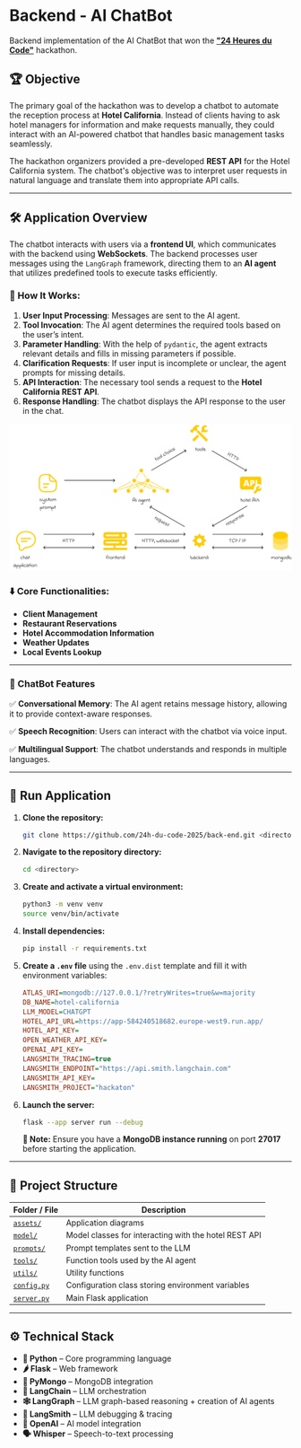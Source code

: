 # Backend - AI ChatBot

Backend implementation of the AI ChatBot that won the **["24 Heures du Code"](https://les24hducode.fr/)** hackathon.

## 🏆 Objective

The primary goal of the hackathon was to develop a chatbot to automate the reception process at **Hotel California**. Instead of clients having to ask hotel managers for information and make requests manually, they could interact with an AI-powered chatbot that handles basic management tasks seamlessly.

The hackathon organizers provided a pre-developed **REST API** for the Hotel California system. The chatbot's objective was to interpret user requests in natural language and translate them into appropriate API calls.

---

## 🛠️ Application Overview

The chatbot interacts with users via a **frontend UI**, which communicates with the backend using **WebSockets**. The backend processes user messages using the `LangGraph` framework, directing them to an **AI agent** that utilizes predefined tools to execute tasks efficiently.

### 📌 How It Works:
1. **User Input Processing**: Messages are sent to the AI agent.
2. **Tool Invocation**: The AI agent determines the required tools based on the user’s intent.
3. **Parameter Handling**: With the help of `pydantic`, the agent extracts relevant details and fills in missing parameters if possible.
4. **Clarification Requests**: If user input is incomplete or unclear, the agent prompts for missing details.
5. **API Interaction**: The necessary tool sends a request to the **Hotel California REST API**.
6. **Response Handling**: The chatbot displays the API response to the user in the chat.

![Diagram](assets/diagram.png)

### ⬇️ Core Functionalities:
- **Client Management**
- **Restaurant Reservations**
- **Hotel Accommodation Information**
- **Weather Updates**
- **Local Events Lookup**

---

### 🔧 ChatBot Features

✅ **Conversational Memory**: The AI agent retains message history, allowing it to provide context-aware responses.

✅ **Speech Recognition**: Users can interact with the chatbot via voice input.

✅ **Multilingual Support**: The chatbot understands and responds in multiple languages.

---

## 🚀 Run Application

1. **Clone the repository:**
   ```bash
   git clone https://github.com/24h-du-code-2025/back-end.git <directory>
   ```

2. **Navigate to the repository directory:**
   ```bash
   cd <directory>
   ```

3. **Create and activate a virtual environment:**
   ```bash
   python3 -m venv venv
   source venv/bin/activate
   ```

4. **Install dependencies:**
   ```bash
   pip install -r requirements.txt
   ```

5. **Create a `.env` file** using the `.env.dist` template and fill it with environment variables:
   ```ini
   ATLAS_URI=mongodb://127.0.0.1/?retryWrites=true&w=majority
   DB_NAME=hotel-california
   LLM_MODEL=CHATGPT
   HOTEL_API_URL=https://app-584240518682.europe-west9.run.app/
   HOTEL_API_KEY=
   OPEN_WEATHER_API_KEY=
   OPENAI_API_KEY=
   LANGSMITH_TRACING=true
   LANGSMITH_ENDPOINT="https://api.smith.langchain.com"
   LANGSMITH_API_KEY=
   LANGSMITH_PROJECT="hackaton"
   ```

6. **Launch the server:**
   ```bash
   flask --app server run --debug
   ```

   **🔹 Note:** Ensure you have a **MongoDB instance running** on port **27017** before starting the application.

---

## 📁 Project Structure  

| Folder / File | Description |
|--------------|------------|
| [`assets/`](assets) | Application diagrams |
| [`model/`](model) | Model classes for interacting with the hotel REST API |
| [`prompts/`](prompts) | Prompt templates sent to the LLM |
| [`tools/`](tools) | Function tools used by the AI agent |
| [`utils/`](utils) | Utility functions |
| [`config.py`](config.py) | Configuration class storing environment variables |
| [`server.py`](server.py) | Main Flask application |

---

## ⚙️ Technical Stack  

- **🐍 Python** – Core programming language
- **🌶️ Flask** – Web framework
- **🍃 PyMongo** – MongoDB integration
- **🔗 LangChain** – LLM orchestration
- **🕸️ LangGraph** – LLM graph-based reasoning + creation of AI agents
- **📂 LangSmith** – LLM debugging & tracing
- **🤖 OpenAI** – AI model integration
- **🗣️ Whisper** – Speech-to-text processing
